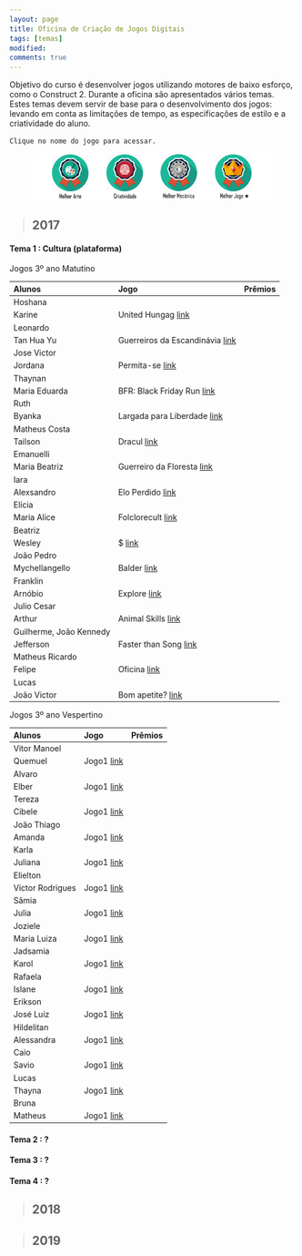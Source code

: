 ```yaml
---
layout: page
title: Oficina de Criação de Jogos Digitais
tags: [temas]
modified: 
comments: true
---
```


Objetivo do curso é desenvolver jogos utilizando motores de baixo esforço, como o Construct 2. Durante a oficina são apresentados vários temas. Estes temas devem servir de base para o desenvolvimento dos jogos: levando em conta as limitações de tempo, as especificações de estilo e a criatividade do aluno.  
  
```
Clique no nome do jogo para acessar.
```  
  
<figure>
  <a title="Prêmios"><img src="/images/oficina/premios.png"></a>
</figure>

> ## 2017

#### Tema 1 : Cultura (plataforma)

Jogos 3º ano Matutino  

| Alunos | Jogo | Prêmios |
|:------------- |:-------------|:---:|
| Hoshana  
  Karine | United Hungag [link](https://jeovanahoshana.github.io/UnitedHungag) |  |
| Leonardo  
  Tan Hua Yu | Guerreiros da Escandinávia [link](https://tanhuayu.github.io/Viking) |  |
| Jose Victor  
Jordana | Permita-se [link](https://zevictor.github.io/Permita-se) |  |
| Thaynan  
  Maria Eduarda | BFR: Black Friday Run [link](FALTOU) |  |
| Ruth 
  Byanka | Largada para Liberdade [link](https://cavalcantebya.github.io/Oficina1) |  |
| Matheus Costa  
  Tailson | Dracul [link](https://tayllson.github.io/Dracul1) |  |
| Emanuelli  
  Maria Beatriz | Guerreiro da Floresta [link](https://EmanuelliCarine.github.io/GuerreiroDaFloresta1) |  |
| Iara  
  Alexsandro | Elo Perdido [link](https://Alex-alves.github.io/JogoOficial) |  |
| Elícia  
  Maria Alice | Folclorecult [link](https://Eliciaa.github.io/Folclorecult) |  |
| Beatriz  
  Wesley | $ [link](https://wesleylandia.github.io/$) |  |
| João Pedro  
  Mychellangello | Balder [link](https://bixcoito.github.io/Balder) |  |
| Franklin  
  Arnóbio | Explore [link](https://ThewordKh.github.io/Explore) |  |
| Julio Cesar  
  Arthur | Animal Skills [link](https://reiarthursr.github.io/Animal%20Skills) |  |
| Guilherme, João Kennedy  
  Jefferson | Faster than Song [link](https://GuiEgle.github.io/Run1) |  |
| Matheus Ricardo  
  Felipe | Oficina [link](https://theusricardo.github.io/Oficina) |  |
| Lucas  
  João Victor | Bom apetite? [link](https://Lucas-Manolo.github.io/Bom%20Apetite!) |  |

Jogos 3º ano Vespertino  

| Alunos | Jogo | Prêmios |
|:------------- |:-------------|:---:|
| Vitor Manoel  
  Quemuel | Jogo1 [link]() |  |
| Alvaro  
  Elber | Jogo1 [link]() |  |
| Tereza  
  Cibele | Jogo1 [link]() |  |
| João Thiago  
  Amanda | Jogo1 [link]() |  |
| Karla  
  Juliana | Jogo1 [link]() |  |
| Elielton  
  Victor Rodrigues | Jogo1 [link]() |  |
| Sâmia  
  Julia | Jogo1 [link]() |  |
| Joziele  
  Maria Luiza | Jogo1 [link]() |  |
| Jadsamia  
  Karol | Jogo1 [link]() |  |
| Rafaela  
  Islane | Jogo1 [link]() |  |
| Erikson  
  José Luiz | Jogo1 [link]() |  |
| Hildelitan  
  Alessandra | Jogo1 [link]() |  |
| Caio  
  Savio | Jogo1 [link]() |  |
| Lucas  
  Thayna | Jogo1 [link]() |  |
| Bruna  
  Matheus | Jogo1 [link]() |  |
  
#### Tema 2 : ?

#### Tema 3 : ? 

#### Tema 4 : ?
  
> ## 2018


> ## 2019

